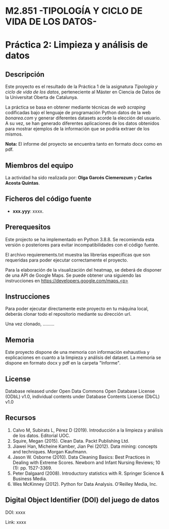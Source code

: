 # M2.851 -TIPOLOGÍA Y CICLO DE VIDA DE LOS DATOS-
# Práctica 2: Limpieza y análisis de datos

## Descripción

Este proyecto es el resultado de la Práctica 1 de la asignatura _Tipología y ciclo de vida de los datos_, perteneciente al Máster en Ciencia de Datos de la Universitat Oberta de Catalunya.<p>
La práctica se basa en obtener mediante técnicas de _web scraping_ codificadas bajo el lenguaje de programación Python datos de la web _bonarea.com_ y generar diferentes datasets acorde la elección del usuario. A su vez, se han generado diferentes aplicaciones de los datos obtenidos para mostrar ejemplos de la información que se podría extraer de los mismos.<p>
  
**Nota:**
El informe del proyecto se encuentra tanto en formato docx como en pdf.<p>

## Miembros del equipo

La actividad ha sido realizada por: **Olga Garcés Ciemerozum** y **Carlos Acosta Quintas**.

## Ficheros del código fuente 

* **xxx.yyy**: xxxx.



## Prerequesitos

Este projecto se ha implementado en Python 3.8.8. Se recomienda esta versión o posteriores para evitar incompatibilidades con el código fuente.<p>
El archivo requierements.txt muestra las librerías específicas que son requeridas para poder ejecutar correctamente el proyecto.<p>
  
Para la elaboración de la visualización del heatmap, se deberá de disponer de una API de Google Maps. Se puede obtener una siguiendo las instrucciones en https://developers.google.com/maps.<p>


## Instrucciones

Para poder ejecutar directamente este proyecto en tu máquina local, deberás clonar todo el repositorio mediante su dirección url.<p>
Una vez clonado, .........



## Memoria

Este proyecto dispone de una memoria con información exhaustiva y explicaciones en cuanto a la limpieza y análisis del dataset. La memoria se dispone en formato docx y pdf en la carpeta "Informe".  

## License

Database released under Open Data Commons Open Database License (ODbL) v1.0, individual contents under Database Contents License (DbCL) v1.0

## Recursos

1.	Calvo M, Subirats L, Pérez D (2019). Introducción a la limpieza y análisis de los datos. Editorial UOC.
2.	Squire, Megan (2015). Clean Data. Packt Publishing Ltd.
3.  Jiawei Han, Micheine Kamber, Jian Pei (2012). Data mining: concepts and techniques. Morgan Kaufmann.
4.	Jason W. Osborne (2010). Data Cleaning Basics: Best Practices in Dealing with Extreme Scores. Newborn and Infant Nursing Reviews; 10 (1): pp. 1527-3369.
5.	Peter Dalgaard (2008). Introductory statistics with R. Springer Science & Business Media.
6.	Wes McKinney (2012). Python for Data Analysis. O’Reilley Media, Inc.


## Digital Object Identifier (DOI) del juego de datos
DOI: xxxx<p>
Link: xxxx
